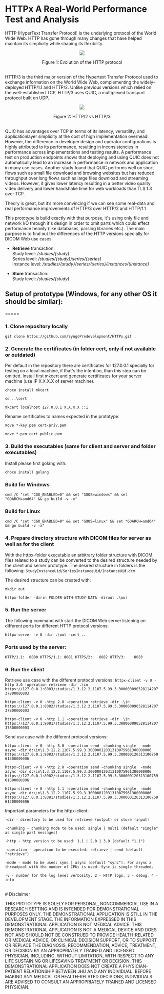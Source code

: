 # HTTPx A Real-World Performance Test and Analysis

HTTP (HyperText Transfer Protocol) is the underlying protocol of the World Wide Web. HTTP has gone through many changes that have helped maintain its simplicity while shaping its flexibility.

<p align="center">
  <img src="https://github.com/SyngoPredevelopment/HTTPx/blob/main/HTTPEvolution.png" />
</p>
<center>Figure 1: Evolution of the HTTP protocol</center>
<br>

HTTP/3 is the third major version of the Hypertext Transfer Protocol used to exchange information on the World Wide Web, complementing the widely-deployed HTTP/1.1 and HTTP/2. Unlike previous versions which relied on the well-established TCP, HTTP/3 uses QUIC, a multiplexed transport protocol built on UDP.

<p align="center">
  <img src="https://github.com/SyngoPredevelopment/HTTPx/blob/main/HTTP3.png" />
</p>
<center>Figure 2: HTTP/2 vs HTTP/3</center>
<br>

QUIC has advantages over TCP in terms of its latency, versatility, and applicationlayer simplicity at the cost of high implementation overhead. However, the difference
in developer design and operator configurations is highly attributed to its performance,
resulting in inconsistencies in performance across implementations and testing results.
A performance test on production endpoints shows that deploying and using QUIC does
not automatically lead to an increase in performance in network and application in many
use cases.
Another study found that QUIC performs well on short flows such as small file download and browsing websites but has reduced throughput over long flows such as large
files download and streaming videos. However, it gives lower latency resulting in a better
video quality video delivery and lower handshake time for web workloads than TLS 1.3
over TCP.

Theory is great, but it’s more convincing if we can see some real-data and real performance improvements of HTTP/3 over HTTP/2 and HTTP/1.1 

This prototype is build exactly with that purpose, it's using only file and network I/O through it's design in order to omit parts which could effect performance heavily (like databases, parsing libraries etc.). The main purpose is to find out the differences of the HTTP versions specially for DICOM Web use cases:

* <b>Retrieve</b> transaction:<br>
Study level: */studies/{study}* <br>
Series level: */studies/{study}/series/{series}* <br>
Instance level: */studies/{study}/series/{series}/instances/{instance}*

* <b>Store</b> transaction: <br>
Study level: */studies/{study}*


## Setup of prototype (Windows, for any other OS it should be similar):
=====

### <b>1. Clone repository locally</b>
`git clone https://github.com/SyngoPredevelopment/HTTPx.git .`

### <b>2. Generate the certificates</b> (in folder cert, only if not available or outdated)
Per default in the repository there are certificates for 127.0.0.1 specially for testing on a local machine, if that's the intention, than this step can be omitted.
Install first mkcert and generate certificates for your server machine (use IP X.X.X.X of server machine).

`choco install mkcert`

`cd ..\cert`

`mkcert localhost 127.0.0.1 X.X.X.X ::1`

Rename certificates to names expected in the prototype:

`move *-key.pem cert-priv.pem`

`move *.pem cert-public.pem`

### <b>3. Build the executables</b> (same for client and server and folder executables)
Install please first golang with:

`choco install golang`

### Build for Windows
`cmd /C "set "CGO_ENABLED=0" && set "GOOS=windows" && set "GOARCH=amd64" && go build -v -x"`

### Build for Linux
`cmd /C "set "CGO_ENABLED=0" && set "GOOS=linux" && set "GOARCH=amd64" && go build -v -x"`

### <b>4. Prepare directory</b> structure with DICOM files for server as well as for the client
With the httpx-folder executable an arbitrary folder structure with DICOM files related to a study can be converted to the desired structure needed by the client and server prototype.
The desired structure in folders is the following: `StudyInstanceUid/SeriesInstanceUid/InstanceUid.dcm`

The desired structure can be created with:

`mkdir out`

`httpx-folder -dirin FOLDER-WITH-STUDY-DATA -dirout .\out`

### <b>5. Run the server</b>
The following command with start the DICOM Web server listening on different ports for different HTTP protocol versions:

`httpx-server -v 0 -dir .\out -cert ..`
### Ports used by the server:
`HTTP/1.1:  8080
HTTPS/1.1: 8081
HTTPS/2:   8082
HTTP/3:    8083`

### <b>6. Run the client</b>
Retrieve use case with the different protocol versions:
`httpx-client -v 0 -http 3.0 -operation retrieve -dir .\in https://127.0.0.1:8083/studies/1.3.12.2.1107.5.99.3.30000009052811420737800000003`

`httpx-client -v 0 -http 2.0 -operation retrieve -dir .\in https://127.0.0.1:8082/studies/1.3.12.2.1107.5.99.3.30000009052811420737800000003`

`httpx-client -v 0 -http 1.1 -operation retrieve -dir .\in https://127.0.0.1:8081/studies/1.3.12.2.1107.5.99.3.30000009052811420737800000003`

Send use case with the different protocol versions:

`httpx-client -v 0 -http 3.0 -operation send -chunking single  -mode async -dir d:\in\1.3.12.2.1107.5.99.3.30000012031310075961300000006 https://127.0.0.1:8083/studies/1.3.12.2.1107.5.99.3.30000012031310075961300000006`

`httpx-client -v 0 -http 2.0 -operation send -chunking single  -mode async -dir d:\in\1.3.12.2.1107.5.99.3.30000012031310075961300000006 https://127.0.0.1:8082/studies/1.3.12.2.1107.5.99.3.30000012031310075961300000006`

`httpx-client -v 0 -http 1.1 -operation send -chunking single  -mode async -dir d:\in\1.3.12.2.1107.5.99.3.30000012031310075961300000006 https://127.0.0.1:8081/studies/1.3.12.2.1107.5.99.3.30000012031310075961300000006`

Important parameters for the httpx-client:

`-dir - directory to be used for retrieve (output) or store (input)`

`-chunking - chunking mode to be used: single | multi (default "single" as single part messages)`

`-http - http version to be used: 1.1 | 2.0 | 3.0 (default "1.1")`

`-operation - operation to be executed: retrieve | send (default "retrieve")`

`-mode - mode to be used: sync | async (default "sync"). For async a threadpool with the number of CPUs is used. Sync is single threaded.`

`-v - number for the log level verbosity, 2 - HTTP logs, 3 - debug, 4 - info`

<br>
# Disclaimer

THIS PROTOTYPE IS SOLELY FOR PERSONAL, NONCOMMERCIAL USE IN A RESEARCH SETTING AND IS INTENDED FOR DEMONSTRATIONAL PURPOSES ONLY. THE DEMONSTRATIONAL APPLICATION IS STILL IN THE DEVELOPMENT STAGE. THE INFORMATION EXPRESSED IN THIS DEMONSTRATIONAL APPLICATION IS NOT MEDICAL ADVICE. THIS DEMONSTRATIONAL APPLICATION IS NOT A MEDICAL DEVICE AND DOES NOT AND SHOULD NOT BE CONSTRUED TO PROVIDE HEALTH-RELATED OR MEDICAL ADVICE, OR CLINICAL DECISION SUPPORT, OR TO SUPPORT OR REPLACE THE DIAGNOSIS, RECOMMENDATION, ADVICE, TREATMENT, OR DECISION BY AN APPROPRIATELY TRAINED AND LICENSED PHYSICIAN, INCLUDING, WITHOUT LIMITATION, WITH RESPECT TO ANY LIFE SUSTAINING OR LIFESAVING TREATMENT OR DECISION. THIS DEMONSTRATIONAL APPLICATION DOES NOT CREATE A PHYSICIAN-PATIENT RELATIONSHIP BETWEEN JHU AND ANY INDIVIDUAL. BEFORE MAKING ANY MEDICAL OR HEALTH-RELATED DECISIONS, INDIVIDUALS ARE ADVISED TO CONSULT AN APPROPRIATELY TRAINED AND LICENSED PHYSICIAN.
